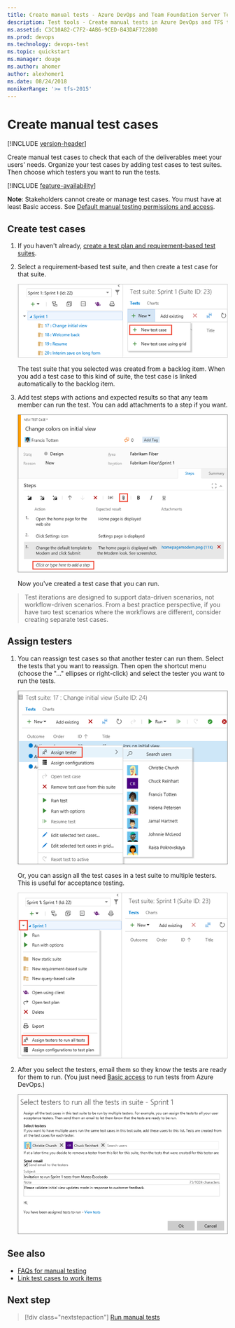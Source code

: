 ```yaml
---
title: Create manual tests - Azure DevOps and Team Foundation Server TestTools
description: Test tools - Create manual tests in Azure DevOps and TFS to make sure each of the deliverables meets your users needs
ms.assetid: C3C10A82-C7F2-4AB6-9CED-B43DAF722800
ms.prod: devops
ms.technology: devops-test
ms.topic: quickstart
ms.manager: douge
ms.author: ahomer
author: alexhomer1
ms.date: 08/24/2018
monikerRange: '>= tfs-2015'
---
```


# Create manual test cases

[!INCLUDE [version-header](_shared/version-header.md)] 

<a name="test-cases"></a>
Create manual test cases to check that each of the deliverables 
meet your users' needs. Organize your test cases by adding test 
cases to test suites. Then choose which testers you want to run 
the tests.

[!INCLUDE [feature-availability](_shared/feature-availability.md)] 

**Note**: Stakeholders cannot create or manage test cases. You must have at least Basic access.
See [Default manual testing permissions and access](manual-test-permissions.md).

<a name="createcase"></a>
## Create test cases

1. If you haven't already, 
   [create a test plan and requirement-based test suites](create-a-test-plan.md).

1. Select a requirement-based test suite, and then create a 
   test case for that suite.

   ![Select the test suite for a backlog item, then choose New | New Test Case](_img/create-test-cases/CreateTest_1.png)

   The test suite that you selected was created from a backlog item. 
   When you add a test case to this kind of suite, the test case is 
   linked automatically to the backlog item.

1. Add test steps with actions and expected results so that 
   any team member can run the test. You can add attachments to 
   a step if you want.

   ![Create steps for a new manual test case](_img/create-test-cases/CreateTest_3.png)

   Now you've created a test case that you can run.

> Test iterations are designed to support data-driven scenarios, not workflow-driven scenarios.
  From a best practice perspective, if you have two test scenarios where the workflows are
  different, consider creating separate test cases. 

<a name="assigncase"></a>
## Assign testers

1. You can reassign test cases so that another tester can 
   run them. Select the tests that you want to reassign. Then 
   open the shortcut menu (choose the "..." ellipses or right-click) 
   and select the tester you want to run the tests.

   ![Reassign tests to a different tester](_img/create-test-cases/AssignTester.png)

   Or, you can assign all the test cases in a test suite to multiple testers. 
   This is useful for acceptance testing.
   
   ![On the test suite shortcut menu, choose Assign testers to run all tests](_img/create-test-cases/AssignMultipleTesters.png)

1. After you select the testers, email them so they
   know the tests are ready for them to run. (You just need 
   [Basic access](https://visualstudio.microsoft.com/products/visual-studio-online-Basic-vs)
   to run tests from Azure DevOps.)

   ![Assign testers to run all tests and send emails to them](_img/create-test-cases/AssignMultipleTestersEmail.png)

## See also

* [FAQs for manual testing](reference-qa.md#testcases)
* [Link test cases to work items](../boards/queries/link-work-items-support-traceability.md)

##  Next step

> [!div class="nextstepaction"]
> [Run manual tests](run-manual-tests.md)
